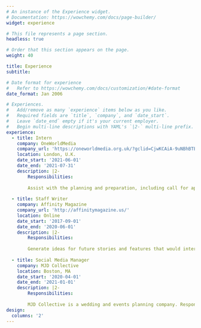 ```yaml
---
# An instance of the Experience widget.
# Documentation: https://wowchemy.com/docs/page-builder/
widget: experience

# This file represents a page section.
headless: true

# Order that this section appears on the page.
weight: 40

title: Experience
subtitle:

# Date format for experience
#   Refer to https://wowchemy.com/docs/customization/#date-format
date_format: Jan 2006

# Experiences.
#   Add/remove as many `experience` items below as you like.
#   Required fields are `title`, `company`, and `date_start`.
#   Leave `date_end` empty if it's your current employer.
#   Begin multi-line descriptions with YAML's `|2-` multi-line prefix.
experience:
  - title: Intern
    company: OneWorldMedia
    company_url: 'https://oneworldmedia.org.uk/?gclid=CjwKCAiA-9uNBhBTEiwAN3IlNFYCb1TSgLxGzn8LOC_oYfYI0xoFvBbJjFc8tpIKxbCDd9jJA5OtpxoC5akQAvD_BwE'
    location: London, U.K.
    date_start: '2021-06-01'
    date_end: '2021-07-31'
    description: |2-
        Responsibilities:
        
        Assist with the planning and preparation, including call for applications, outreach events, processing applications and liaising with applicants. Assist with marketing and communications, including creating social media and blog posts.Take part in team meetings, and assist with the running of occasional OWM events.
        
  - title: Staff Writer
    company: Affinity Magazine
    company_url: 'http://affinitymagazine.us/'
    location: Online
    date_start: '2017-09-01'
    date_end: '2020-06-01'
    description: |2-
        Responsibilities:
    
        Generate ideas for future stories and features that would interest the magazine’s readers. Perform research on various topics. Stay up to date with current trends. Write features and stories.
        
  - title: Social Media Manager
    company: MJD Collective
    location: Boston, MA
    date_start: '2020-04-01'
    date_end: '2021-01-01'
    description: |2-
        Responsibilities:
    
        MJD Collective is a wedding and events planning company. Responsible for maintaining companies social media presence, creating+posting content and encouraging audience engagement.        
design:
  columns: '2'
---
```

